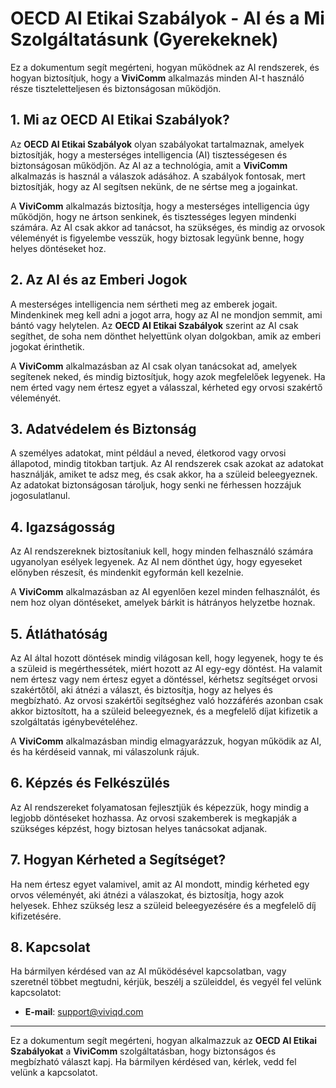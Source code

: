 # OECD AI Etikai Szabályok - AI és a Mi Szolgáltatásunk (Gyerekeknek)

Ez a dokumentum segít megérteni, hogyan működnek az AI rendszerek, és hogyan biztosítjuk, hogy a **ViviComm** alkalmazás minden AI-t használó része tiszteletteljesen és biztonságosan működjön.

## 1. Mi az OECD AI Etikai Szabályok?

Az **OECD AI Etikai Szabályok** olyan szabályokat tartalmaznak, amelyek biztosítják, hogy a mesterséges intelligencia (AI) tisztességesen és biztonságosan működjön. Az AI az a technológia, amit a **ViviComm** alkalmazás is használ a válaszok adásához. A szabályok fontosak, mert biztosítják, hogy az AI segítsen nekünk, de ne sértse meg a jogainkat.

A **ViviComm** alkalmazás biztosítja, hogy a mesterséges intelligencia úgy működjön, hogy ne ártson senkinek, és tisztességes legyen mindenki számára. Az AI csak akkor ad tanácsot, ha szükséges, és mindig az orvosok véleményét is figyelembe vesszük, hogy biztosak legyünk benne, hogy helyes döntéseket hoz.

## 2. Az AI és az Emberi Jogok

A mesterséges intelligencia nem sértheti meg az emberek jogait. Mindenkinek meg kell adni a jogot arra, hogy az AI ne mondjon semmit, ami bántó vagy helytelen. Az **OECD AI Etikai Szabályok** szerint az AI csak segíthet, de soha nem dönthet helyettünk olyan dolgokban, amik az emberi jogokat érinthetik.

A **ViviComm** alkalmazásban az AI csak olyan tanácsokat ad, amelyek segítenek neked, és mindig biztosítjuk, hogy azok megfelelőek legyenek. Ha nem érted vagy nem értesz egyet a válasszal, kérheted egy orvosi szakértő véleményét.

## 3. Adatvédelem és Biztonság

A személyes adatokat, mint például a neved, életkorod vagy orvosi állapotod, mindig titokban tartjuk. Az AI rendszerek csak azokat az adatokat használják, amiket te adsz meg, és csak akkor, ha a szüleid beleegyeznek. Az adatokat biztonságosan tároljuk, hogy senki ne férhessen hozzájuk jogosulatlanul.

## 4. Igazságosság

Az AI rendszereknek biztosítaniuk kell, hogy minden felhasználó számára ugyanolyan esélyek legyenek. Az AI nem dönthet úgy, hogy egyeseket előnyben részesít, és mindenkit egyformán kell kezelnie.

A **ViviComm** alkalmazásban az AI egyenlően kezel minden felhasználót, és nem hoz olyan döntéseket, amelyek bárkit is hátrányos helyzetbe hoznak.

## 5. Átláthatóság

Az AI által hozott döntések mindig világosan kell, hogy legyenek, hogy te és a szüleid is megérthessétek, miért hozott az AI egy-egy döntést. Ha valamit nem értesz vagy nem értesz egyet a döntéssel, kérhetsz segítséget orvosi szakértőtől, aki átnézi a választ, és biztosítja, hogy az helyes és megbízható. Az orvosi szakértői segítséghez való hozzáférés azonban csak akkor biztosított, ha a szüleid beleegyeznek, és a megfelelő díjat kifizetik a szolgáltatás igénybevételéhez.

A **ViviComm** alkalmazásban mindig elmagyarázzuk, hogyan működik az AI, és ha kérdéseid vannak, mi válaszolunk rájuk.

## 6. Képzés és Felkészülés

Az AI rendszereket folyamatosan fejlesztjük és képezzük, hogy mindig a legjobb döntéseket hozhassa. Az orvosi szakemberek is megkapják a szükséges képzést, hogy biztosan helyes tanácsokat adjanak.

## 7. Hogyan Kérheted a Segítséget?

Ha nem értesz egyet valamivel, amit az AI mondott, mindig kérheted egy orvos véleményét, aki átnézi a válaszokat, és biztosítja, hogy azok helyesek. Ehhez szükség lesz a szüleid beleegyezésére és a megfelelő díj kifizetésére.

## 8. Kapcsolat

Ha bármilyen kérdésed van az AI működésével kapcsolatban, vagy szeretnél többet megtudni, kérjük, beszélj a szüleiddel, és vegyél fel velünk kapcsolatot:

- **E-mail**: [support@viviqd.com](mailto:support@viviqd.com)

---

Ez a dokumentum segít megérteni, hogyan alkalmazzuk az **OECD AI Etikai Szabályokat** a **ViviComm** szolgáltatásban, hogy biztonságos és megbízható választ kapj. Ha bármilyen kérdésed van, kérlek, vedd fel velünk a kapcsolatot.

